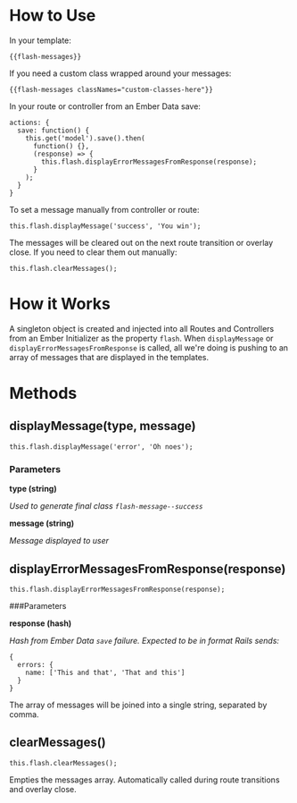 # How to Use

In your template:

```
{{flash-messages}}
```

If you need a custom class wrapped around your messages:

```
{{flash-messages classNames="custom-classes-here"}}
```

In your route or controller from an Ember Data save:

```
actions: {
  save: function() {
    this.get('model').save().then(
      function() {},
      (response) => {
        this.flash.displayErrorMessagesFromResponse(response);
      }
    );
  }
}
```

To set a message manually from controller or route:

```
this.flash.displayMessage('success', 'You win');
```

The messages will be cleared out on the next route transition or overlay close. If you need to clear them out manually:

```
this.flash.clearMessages();
```

# How it Works

A singleton object is created and injected into all Routes and Controllers from an Ember Initializer as the property `flash`. When `displayMessage` or `displayErrorMessagesFromResponse` is called, all we're doing is pushing to an array of messages that are displayed in the templates.


# Methods

## displayMessage(type, message)

```
this.flash.displayMessage('error', 'Oh noes');
```

### Parameters

**type (string)**

*Used to generate final class `flash-message--success`*

**message (string)**

*Message displayed to user*

## displayErrorMessagesFromResponse(response)

```
this.flash.displayErrorMessagesFromResponse(response);
```

###Parameters

**response (hash)**

*Hash from Ember Data `save` failure. Expected to be in format Rails sends:*

```
{
  errors: {
    name: ['This and that', 'That and this']
  }
}
```

The array of messages will be joined into a single string, separated by comma.

## clearMessages()

```
this.flash.clearMessages();
```

Empties the messages array. Automatically called during route transitions and overlay close.
